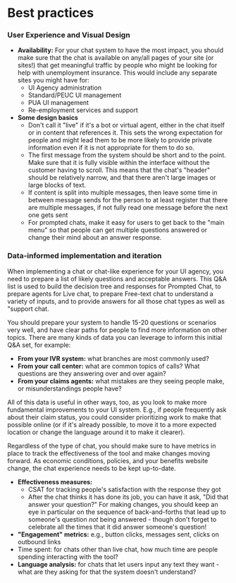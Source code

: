 # Best practices

### User Experience and Visual Design

* **Availability:** For your chat system to have the most impact, you should make sure that the chat is available on any/all pages of your site \(or sites!\) that get meaningful traffic by people who might be looking for help with unemployment insurance. This would include any separate sites you might have for: 
  * UI Agency administration
  * Standard/PEUC UI management
  * PUA UI management
  * Re-employment services and support
* **Some design basics**
  * Don't call it "live" if it's a bot or virtual agent, either in the chat itself or in content that references it. This sets the wrong expectation for people and might lead them to be more likely to provide private information even if it is not appropriate for them to do so. 
  * The first message from the system should be short and to the point. Make sure that it is fully visible within the interface without the customer having to scroll. This means that the chat's "header" should be relatively narrow, and that there aren't large images or large blocks of text.
  * If content is split into multiple messages, then leave some time in between message sends for the person to at least register that there are multiple messages, if not fully read one message before the next one gets sent
  * For prompted chats, make it easy for users to get back to the "main menu" so that people can get multiple questions answered or change their mind about an answer response.

### Data-informed implementation and iteration

When implementing a chat or chat-like experience for your UI agency, you need to prepare a list of likely questions and acceptable answers. This Q&A list is used to build the decision tree and responses for Prompted Chat, to prepare agents for Live chat, to prepare Free-text chat to understand a variety of inputs, and to provide answers for all those chat types as well as "support chat.

You should prepare your system to handle 15-20 questions or scenarios very well, and have clear paths for people to find more information on other topics. There are many kinds of data you can leverage to inform this initial Q&A set, for example:

* **From your IVR system:** what branches are most commonly used?
* **From your call center:** what are common topics of calls? What questions are they answering over and over again?
* **From your claims agents:** what mistakes are they seeing people make, or misunderstandings people have?

All of this data is useful in other ways, too, as you look to make more fundamental improvements to your UI system. E.g., if people frequently ask about their claim status, you could consider prioritizing work to make that possible online \(or if it's already possible, to move it to a more expected location or change the language around it to make it clearer\).

Regardless of the type of chat, you should make sure to have metrics in place to track the effectiveness of the tool and make changes moving forward. As economic conditions, policies, and your benefits website change, the chat experience needs to be kept up-to-date.

* **Effectiveness measures:**
  * CSAT for tracking people's satisfaction with the response they got
  * After the chat thinks it has done its job, you can have it ask, "Did that answer your question?" For making changes, you should keep an eye in particular on the sequence of back-and-forths that lead up to someone's question _not_ being answered - though don't forget to celebrate all the times that it did answer someone's question!
* **"Engagement" metrics:** e.g., button clicks, messages sent, clicks on outbound links
* Time spent: for chats other than live chat, how much time are people spending interacting with the tool?
* **Language analysis:** for chats that let users input any text they want - what are they asking for that the system doesn't understand?

